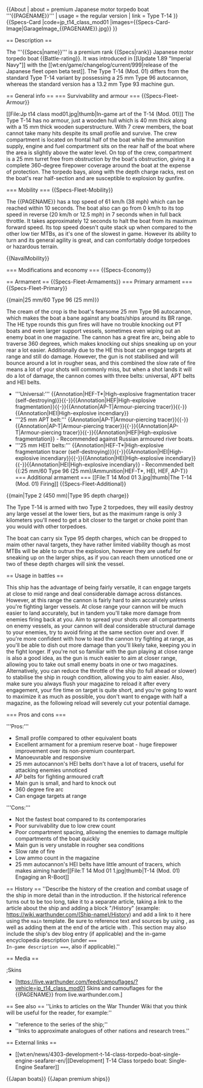 {{About
| about = premium Japanese motor torpedo boat '''{{PAGENAME}}'''
| usage = the regular version
| link = Type T-14
}}
{{Specs-Card
|code=jp_t14_class_mod01
|images={{Specs-Card-Image|GarageImage_{{PAGENAME}}.jpg}}
}}

== Description ==
<!-- ''In the first part of the description, cover the history of the ship's creation and military application. In the second part, tell the reader about using this ship in the game. Add a screenshot: if a beginner player has a hard time remembering vehicles by name, a picture will help them identify the ship in question.'' -->
The '''{{Specs|name}}''' is a premium rank {{Specs|rank}} Japanese motor torpedo boat {{Battle-rating}}. It was introduced in [[Update 1.89 "Imperial Navy"]] with the [[wt:en/game/changelog/current/999|release of the Japanese fleet open beta test]]. The Type T-14 (Mod. 01) differs from the standard Type T-14 variant by possessing a 25 mm Type 96 autocannon, whereas the standard version has a 13.2 mm Type 93 machine gun.

== General info ==
=== Survivability and armour ===
{{Specs-Fleet-Armour}}
<!-- ''Talk about the vehicle's armour. Note the most well-defended and most vulnerable zones, e.g. the ammo magazine. Evaluate the composition of components and assemblies responsible for movement and manoeuvrability. Evaluate the survivability of the primary and secondary armaments separately. Don't forget to mention the size of the crew, which plays an important role in fleet mechanics. Save tips on preserving survivability for the "Usage in battles" section. If necessary, use a graphical template to show the most well-protected or most vulnerable points in the armour.'' -->
[[File:Jp t14 class mod01.jpg|thumb|In-game art of the T-14 (Mod. 01)]]
The Type T-14 has no armour, just a wooden hull which is 40 mm thick along with a 15 mm thick wooden superstructure. With 7 crew members, the boat cannot take many hits despite its small profile and survive. The crew compartment is located on frontal half of the boat while the ammunition supply, engine and fuel compartment sits on the rear half of the boat where the area is slightly above the water level. On top of the crew, compartment is a 25 mm turret free from obstruction by the boat's obstruction, giving it a complete 360-degree firepower coverage around the boat at the expense of protection. The torpedo bays, along with the depth charge racks, rest on the boat's rear half-section and are susceptible to explosion by gunfire.

=== Mobility ===
{{Specs-Fleet-Mobility}}
<!-- ''Write about the ship's mobility. Evaluate its power and manoeuvrability, rudder rerouting speed, stopping speed at full tilt, with its maximum forward and reverse speed.'' -->
The {{PAGENAME}} has a top speed of 61 km/h (38 mph) which can be reached within 10 seconds. The boat also can go from 0 km/h to its top speed in reverse (20 km/h or 12.5 mph) in 7 seconds when in full back throttle. It takes approximately 12 seconds to halt the boat from its maximum forward speed. Its top speed doesn't quite stack up when compared to the other low tier MTBs, as it's one of the slowest in game. However its ability to turn and its general agility is great, and can comfortably dodge torpedoes or hazardous terrain.

{{NavalMobility}}

=== Modifications and economy ===
{{Specs-Economy}}

== Armament ==
{{Specs-Fleet-Armaments}}
=== Primary armament ===
{{Specs-Fleet-Primary}}
<!-- ''Provide information about the characteristics of the primary armament. Evaluate their efficacy in battle based on their reload speed, ballistics and the capacity of their shells. Add a link to the main article about the weapon: <code><nowiki>{{main|Weapon name (calibre)}}</nowiki></code>. Broadly describe the ammunition available for the primary armament, and provide recommendations on how to use it and which ammunition to choose.'' -->
{{main|25 mm/60 Type 96 (25 mm)}}

The cream of the crop is the boat's fearsome 25 mm Type 96 autocannon, which makes the boat a bane against any boats/ships around its BR range. The HE type rounds this gun fires will have no trouble knocking out PT boats and even larger support vessels, sometimes even wiping out an enemy boat in one magazine. The cannon has a great fire arc, being able to traverse 360 degrees, which makes knocking out ships sneaking up on your rear a lot easier. Additionally due to the HE this boat can engage targets at range and still do damage. However, the gun is not stabilised and will bounce around a lot in rougher seas, and this combined the slow rate of fire means a lot of your shots will commonly miss, but when a shot lands it will do a lot of damage, the cannon comes with three belts: universal, APT belts and HEI belts.

* '''Universal:''' {{Annotation|HEF-T*|High-explosive fragmentation tracer (self-destroying)}}{{-}}{{Annotation|HEF|High-explosive fragmentation}}{{-}}{{Annotation|AP-T|Armour-piercing tracer}}{{-}}{{Annotation|HEI|High-explosive incendiary}}
* '''25 mm APT belt:''' {{Annotation|AP-T|Armour-piercing tracer}}{{-}}{{Annotation|AP-T|Armour-piercing tracer}}{{-}}{{Annotation|AP-T|Armour-piercing tracer}}{{-}}{{Annotation|HEF|High-explosive fragmentation}} - Recommended against Russian armoured river boats.
* '''25 mm HEIT belts:''' {{Annotation|HEF-T*|High-explosive fragmentation tracer (self-destroying)}}{{-}}{{Annotation|HEI|High-explosive incendiary}}{{-}}{{Annotation|HEI|High-explosive incendiary}}{{-}}{{Annotation|HEI|High-explosive incendiary}} - Recommended belt
{{:25 mm/60 Type 96 (25 mm)/Ammunition|HEF-T*, HEI, HEF, AP-T}}
=== Additional armament ===
[[File:T 14 Mod 01 3.jpg|thumb|The T-14 (Mod. 01) Firing]]
{{Specs-Fleet-Additional}}
<!-- ''Describe the available additional armaments of the ship: depth charges, mines, torpedoes. Talk about their positions, available ammunition and launch features such as dead zones of torpedoes. If there is no additional armament, remove this section.'' -->
{{main|Type 2 (450 mm)|Type 95 depth charge}}

The Type T-14 is armed with two Type 2 torpedoes, they will easily destroy any large vessel at the lower tiers, but as the maximum range is only 3 kilometers you'll need to get a bit closer to the target or choke point than you would with other torpedoes.

The boat can carry six Type 95 depth charges, which can be dropped to maim other naval targets, they have rather limited viability though as most MTBs will be able to outrun the explosion, however they are useful for sneaking up on the larger ships, as if you can reach them unnoticed one or two of these depth charges will sink the vessel.

== Usage in battles ==
<!-- ''Describe the technique of using this ship, the characteristics of her use in a team and tips on strategy. Abstain from writing an entire guide – don't try to provide a single point of view, but give the reader food for thought. Talk about the most dangerous opponents for this vehicle and provide recommendations on fighting them. If necessary, note the specifics of playing with this vehicle in various modes (AB, RB, SB).'' -->

This ship has the advantage of being fairly versatile, it can engage targets at close to mid range and deal considerable damage across distances. However, at this range the cannon is fairly hard to aim accurately unless you're fighting larger vessels. At close range your cannon will be much easier to land accurately, but in tandem you'll take more damage from enemies firing back at you. Aim to spread your shots over all compartments on enemy vessels, as your cannon will deal considerable structural damage to your enemies, try to avoid firing at the same section over and over. If you're more confident with how to lead the cannon try fighting at range, as you'll be able to dish out more damage than you'll likely take, keeping you in the fight longer. If you're not so familiar with the gun playing at close range is also a good idea, as the gun is much easier to aim at closer range, allowing you to take out small enemy boats in one or two magazines. Alternatively, you can reduce the throttle of the ship (to full ahead or slower) to stabilise the ship in rough condition, allowing you to aim easier. Also, make sure you always flush your magazine to reload it after every engagement, your fire time on target is quite short, and you're going to want to maximize it as much as possible, you don't want to engage with half a magazine, as the following reload will severely cut your potential damage.

=== Pros and cons ===
<!-- ''Summarise and briefly evaluate the vehicle in terms of its characteristics and combat effectiveness. Mark its pros and cons in the bulleted list. Try not to use more than 6 points for each of the characteristics. Avoid using categorical definitions such as "bad", "good" and the like - use substitutions with softer forms such as "inadequate" and "effective".'' -->

'''Pros:'''

* Small profile compared to other equivalent boats
* Excellent armament for a premium reserve boat - huge firepower improvement over its non-premium counterpart.
* Manoeuvrable and responsive
* 25 mm autocannon's HEI belts don't have a lot of tracers, useful for attacking enemies unnoticed
* AP belts for fighting armoured craft
* Main gun is small, and hard to knock out
* 360 degree fire arc
* Can engage targets at range

'''Cons:'''

* Not the fastest boat compared to its contemporaries
* Poor survivability due to low crew count
* Poor compartment spacing, allowing the enemies to damage multiple compartments of the boat quickly
* Main gun is very unstable in rougher sea conditions
* Slow rate of fire
* Low ammo count in the magazine
* 25 mm autocannon's HEI belts have little amount of tracers, which makes aiming harder[[File:T 14 Mod 01 1.jpg|thumb|T-14 (Mod. 01) Engaging an R-Boot]]

== History ==
''Describe the history of the creation and combat usage of the ship in more detail than in the introduction. If the historical reference turns out to be too long, take it to a separate article, taking a link to the article about the ship and adding a block "/History" (example: <nowiki>https://wiki.warthunder.com/(Ship-name)/History</nowiki>) and add a link to it here using the <code>main</code> template. Be sure to reference text and sources by using <code><nowiki><ref></ref></nowiki></code>, as well as adding them at the end of the article with <code><nowiki><references /></nowiki></code>. This section may also include the ship's dev blog entry (if applicable) and the in-game encyclopedia description (under <code><nowiki>=== In-game description ===</nowiki></code>, also if applicable).''

== Media ==
<!-- ''Excellent additions to the article would be video guides, screenshots from the game, and photos.'' -->

;Skins
* [https://live.warthunder.com/feed/camouflages/?vehicle=jp_t14_class_mod01 Skins and camouflages for the {{PAGENAME}} from live.warthunder.com.]

== See also ==
''Links to articles on the War Thunder Wiki that you think will be useful for the reader, for example:''
* ''reference to the series of the ship;''
* ''links to approximate analogues of other nations and research trees.''

== External links ==
<!-- ''Paste links to sources and external resources, such as:''
* ''topic on the official game forum;''
* ''other literature.'' -->

* [[wt:en/news/4303-development-t-14-class-torpedo-boat-single-engine-seafarer-en/|[Development<nowiki>]</nowiki> T-14 Class torpedo boat: Single-Engine Seafarer]]

{{Japan boats}}
{{Japan premium ships}}